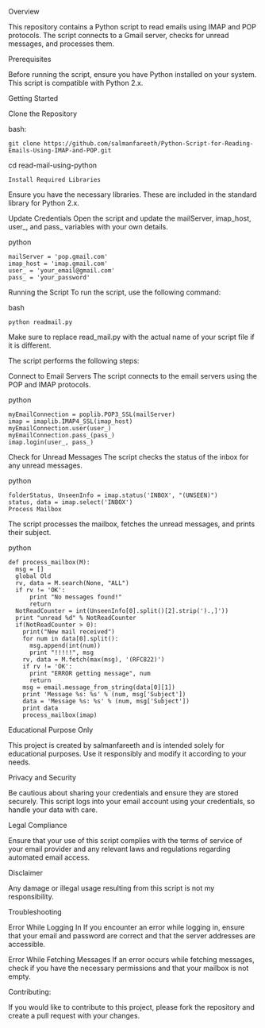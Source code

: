 Overview

This repository contains a Python script to read emails using IMAP and POP protocols. The script connects to a Gmail server, checks for unread messages, and processes them.

Prerequisites

Before running the script, ensure you have Python installed on your system. This script is compatible with Python 2.x.

Getting Started

Clone the Repository

bash:
  
    git clone https://github.com/salmanfareeth/Python-Script-for-Reading-Emails-Using-IMAP-and-POP.git

cd read-mail-using-python

    Install Required Libraries

Ensure you have the necessary libraries. These are included in the standard library for Python 2.x.

Update Credentials
Open the script and update the mailServer, imap_host, user_, and pass_ variables with your own details.

python

    mailServer = 'pop.gmail.com'
    imap_host = 'imap.gmail.com'
    user_ = 'your_email@gmail.com'
    pass_ = 'your_password'

Running the Script
To run the script, use the following command:

bash

    python readmail.py
    
Make sure to replace read_mail.py with the actual name of your script file if it is different.


The script performs the following steps:

Connect to Email Servers
The script connects to the email servers using the POP and IMAP protocols.

python

    myEmailConnection = poplib.POP3_SSL(mailServer)
    imap = imaplib.IMAP4_SSL(imap_host)
    myEmailConnection.user(user_)
    myEmailConnection.pass_(pass_)
    imap.login(user_, pass_)

Check for Unread Messages
The script checks the status of the inbox for any unread messages.

python

    folderStatus, UnseenInfo = imap.status('INBOX', "(UNSEEN)")
    status, data = imap.select('INBOX')
    Process Mailbox

The script processes the mailbox, fetches the unread messages, and prints their subject.

python

    def process_mailbox(M):
      msg = []
      global Old
      rv, data = M.search(None, "ALL")
      if rv != 'OK':
          print "No messages found!"
          return
      NotReadCounter = int(UnseenInfo[0].split()[2].strip(').,]'))
      print "unread %d" % NotReadCounter
      if(NotReadCounter > 0):
        print("New mail received")
        for num in data[0].split():
          msg.append(int(num))
          print "!!!!!", msg
        rv, data = M.fetch(max(msg), '(RFC822)')
        if rv != 'OK':
          print "ERROR getting message", num
          return
        msg = email.message_from_string(data[0][1])
        print 'Message %s: %s' % (num, msg['Subject'])
        data = 'Message %s: %s' % (num, msg['Subject'])
        print data
        process_mailbox(imap)


Educational Purpose Only

This project is created by salmanfareeth and is intended solely for educational purposes. Use it responsibly and modify it according to your needs.

Privacy and Security

Be cautious about sharing your credentials and ensure they are stored securely. This script logs into your email account using your credentials, so handle your data with care.

Legal Compliance

Ensure that your use of this script complies with the terms of service of your email provider and any relevant laws and regulations regarding automated email access.

Disclaimer

Any damage or illegal usage resulting from this script is not my responsibility. 


Troubleshooting

Error While Logging In
If you encounter an error while logging in, ensure that your email and password are correct and that the server addresses are accessible.

Error While Fetching Messages
If an error occurs while fetching messages, check if you have the necessary permissions and that your mailbox is not empty.



Contributing:

If you would like to contribute to this project, please fork the repository and create a pull request with your changes.
